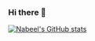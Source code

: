 ### Hi there 👋
[![Nabeel's GitHub stats](https://github-readme-stats.vercel.app/api?username=nabeelpkl)](https://github.com/anuraghazra/github-readme-stats)

